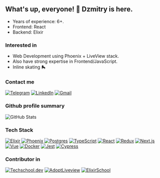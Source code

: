 ## What's up, everyone! 👋 Dzmitry is here.

- Years of experience: 6+.
- Frontend: React
- Backend: Elixir

### Interested in

- Web Development using Phoenix + LiveView stack.
- Also have strong expertise in Frontend/JavaScript.
- Inline skating 🛼

### Contact me

[![Telegram](https://img.shields.io/badge/dzmitry_sidorov-blue?logo=telegram&logoColor=f5f5f5)](https://t.me/dzmitry_sidorov)
[![LinkedIn](https://img.shields.io/badge/--twitter?label=LinkedIn&logo=LinkedIn&style=social)](https://www.linkedin.com/in/dzmitry-sidarau/)
[![Gmail](https://img.shields.io/badge/Gmail-EA4335?logo=gmail&logoColor=f5f5f5)](mailto:burningmyselffromwithin@gmail.com)

### Github profile summary

![GitHub Stats](https://github-readme-stats.vercel.app/api?username=dmitry-sidorov&theme=dark&show_icons=true&hide_border=true&count_private=true)

### Tech Stack

[![Elixir](https://img.shields.io/badge/Elixir-4e2a8e?style=for-the-badge&logo=Elixir)](https://elixir-lang.org/)
[![Phoenix](https://img.shields.io/badge/Phoenix-FD4F00?style=for-the-badge&logo=phoenixframework&logoColor=f5f5f5)](https://www.phoenixframework.org/)
[![Postgres](https://img.shields.io/badge/Postgres-F5455C?style=for-the-badge&logo=postgresql&logoColor=f5f5f5)](https://www.postgresql.org/)
[![TypeScript](https://img.shields.io/badge/TypeScript-3178C6?style=for-the-badge&logo=typescript&logoColor=f5f5f5)](https://www.typescriptlang.org/)
[![React](https://img.shields.io/badge/React-61DAFB?style=for-the-badge&logo=React&logoColor=f5f5f5)](https://react.dev/)
[![Redux](https://img.shields.io/badge/Redux-764ABC?style=for-the-badge&logo=redux&logoColor=f5f5f5)](https://redux.js.org/)
[![Next.js](https://img.shields.io/badge/Next.js-000000?style=for-the-badge&logo=nextdotjs&logoColor=f5f5f5)](https://nextjs.org/)
[![Vue](https://img.shields.io/badge/Vue-4FC08D?style=for-the-badge&logo=vuedotjs&logoColor=f5f5f5)](https://vuejs.org/)
[![Docker](https://img.shields.io/badge/Docker-2496ED?style=for-the-badge&logo=docker&logoColor=f5f5f5)](https://www.docker.com/)
[![Jest](https://img.shields.io/badge/Jest-C21325?style=for-the-badge&logo=jest&logoColor=f5f5f5)](https://jestjs.io/ru/)
[![Cypress](https://img.shields.io/badge/Cypress-69D3A7?style=for-the-badge&logo=cypress&logoColor=f5f5f5)](https://www.cypress.io/)

### Contributor in

[![Techschool.dev](https://ucarecdn.com/0c601611-edbf-4c11-a03c-b24460223e5e/)](https://github.com/danielbergholz/techschool.dev)
[![AdoptLiveview](https://avatars.githubusercontent.com/u/166174744?s=100&v=4)](https://github.com/adopt-liveview/adopt-liveview)
[![ElixirSchool](https://avatars.githubusercontent.com/u/17727647?s=100&v=4)](https://github.com/elixirschool/elixirschool)

<!--
**dmitry-sidorov/dmitry-sidorov** is a ✨ _special_ ✨ repository because its `README.md` (this file) appears on your GitHub profile.

Here are some ideas to get you started:

- 🔭 I’m currently working on ...
- 🌱 I’m currently learning ...
- 👯 I’m looking to collaborate on ...
- 🤔 I’m looking for help with ...
- 💬 Ask me about ...
- 📫 How to reach me: ...
- 😄 Pronouns: ...
- ⚡ Fun fact: ...
-->
